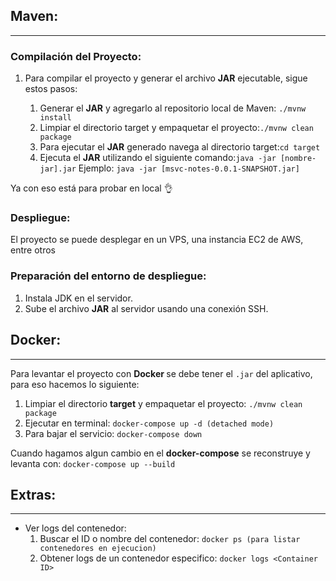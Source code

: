 ## Maven:
***
### Compilación del Proyecto:
1. Para compilar el proyecto y generar el archivo <b>JAR</b> ejecutable, sigue estos pasos:

   1. Generar el <b>JAR</b> y agregarlo al repositorio local de Maven: ```./mvnw install```
   2. Limpiar el directorio target y empaquetar el proyecto:```./mvnw clean package```
   3. Para ejecutar el <b>JAR</b> generado navega al directorio target:```cd target```
   4. Ejecuta el <b>JAR</b> utilizando el siguiente comando:```java -jar [nombre-jar].jar``` Ejemplo:  ```java -jar [msvc-notes-0.0.1-SNAPSHOT.jar]```

Ya con eso está para probar en local 👌

### Despliegue:
El proyecto se puede desplegar en un VPS, una instancia EC2 de AWS, entre otros

### Preparación del entorno de despliegue:
1. Instala JDK en el servidor.
2. Sube el archivo <b>JAR</b> al servidor usando una conexión SSH.

## Docker:
***
Para levantar el proyecto con <b>Docker </b> se debe tener el ```.jar``` del aplicativo, para eso hacemos lo siguiente:

1) Limpiar el directorio <b>target</b> y empaquetar el proyecto: ```./mvnw clean package```
2) Ejecutar en terminal: ```docker-compose up -d (detached mode)```
3) Para bajar el servicio: ```docker-compose down```

Cuando hagamos algun cambio en el <b>docker-compose</b> se reconstruye y levanta con: 
```docker-compose up --build```

## Extras:
***
- Ver logs del contenedor:
    1) Buscar el ID o nombre del contenedor:
       ```docker ps (para listar contenedores en ejecucion)```
    2) Obtener logs de un contenedor especifico: ```docker logs <Container ID>```